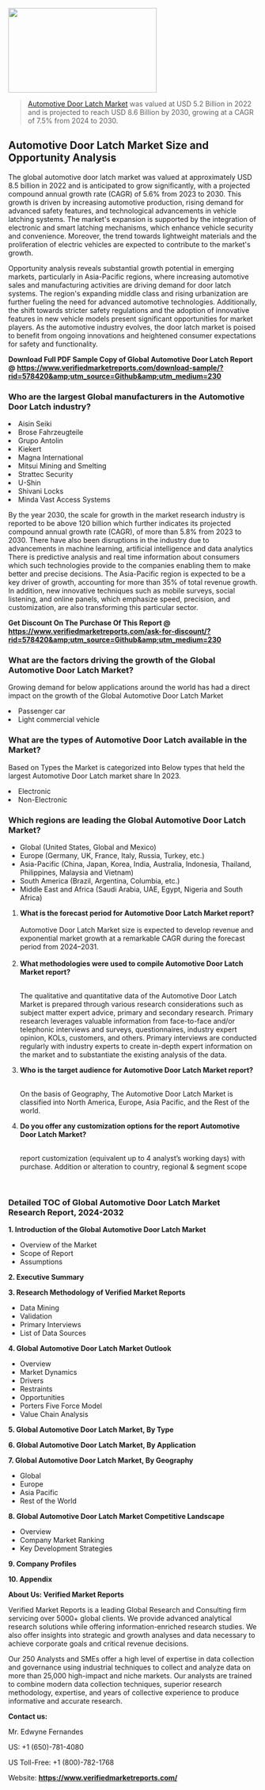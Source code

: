 
<img src="https://ffe5etoiles.com/wp-content/uploads/2024/12/MST1-300x171.png" alt="" width="300" height="171" class="alignnone size-medium wp-image-20088" /><blockquote><p><p><a href="https://www.verifiedmarketreports.com/download-sample/?rid=578420&utm_source=Github&utm_medium=230" target="_blank">Automotive Door Latch Market</a> was valued at USD 5.2 Billion in 2022 and is projected to reach USD 8.6 Billion by 2030, growing at a CAGR of 7.5% from 2024 to 2030.</p></blockquote><p><h2>Automotive Door Latch Market Size and Opportunity Analysis</h2><p>The global automotive door latch market was valued at approximately USD 8.5 billion in 2022 and is anticipated to grow significantly, with a projected compound annual growth rate (CAGR) of 5.6% from 2023 to 2030. This growth is driven by increasing automotive production, rising demand for advanced safety features, and technological advancements in vehicle latching systems. The market's expansion is supported by the integration of electronic and smart latching mechanisms, which enhance vehicle security and convenience. Moreover, the trend towards lightweight materials and the proliferation of electric vehicles are expected to contribute to the market's growth.</p><p>Opportunity analysis reveals substantial growth potential in emerging markets, particularly in Asia-Pacific regions, where increasing automotive sales and manufacturing activities are driving demand for door latch systems. The region's expanding middle class and rising urbanization are further fueling the need for advanced automotive technologies. Additionally, the shift towards stricter safety regulations and the adoption of innovative features in new vehicle models present significant opportunities for market players. As the automotive industry evolves, the door latch market is poised to benefit from ongoing innovations and heightened consumer expectations for safety and functionality.</p></p><p class=""><strong>Download Full PDF Sample Copy of Global Automotive Door Latch Report @ <a href="https://www.verifiedmarketreports.com/download-sample/?rid=578420&amp;utm_source=Github&amp;utm_medium=230" target="_blank">https://www.verifiedmarketreports.com/download-sample/?rid=578420&amp;utm_source=Github&amp;utm_medium=230</a></strong></p><h3 id="" class="">Who are the largest Global manufacturers in the Automotive Door Latch industry?</h3><p><li>Aisin Seiki</li><li> Brose Fahrzeugteile</li><li> Grupo Antolin</li><li> Kiekert</li><li> Magna International</li><li> Mitsui Mining and Smelting</li><li> Strattec Security</li><li> U-Shin</li><li> Shivani Locks</li><li> Minda Vast Access Systems</li></p><div class=""><div class="" dir="" data-message-author-role="" data-message-id="" data-message-model-slug=""><div class=""><div class=""><div class=""><div class="" dir="" data-message-author-role="" data-message-id="" data-message-model-slug=""><div class=""><div class=""><p>By the year 2030, the scale for growth in the market research industry is reported to be above 120 billion which further indicates its projected compound annual growth rate (CAGR), of more than 5.8% from 2023 to 2030. There have also been disruptions in the industry due to advancements in machine learning, artificial intelligence and data analytics There is predictive analysis and real time information about consumers which such technologies provide to the companies enabling them to make better and precise decisions. The Asia-Pacific region is expected to be a key driver of growth, accounting for more than 35% of total revenue growth. In addition, new innovative techniques such as mobile surveys, social listening, and online panels, which emphasize speed, precision, and customization, are also transforming this particular sector.</p><p><strong>Get Discount On The Purchase Of This Report @&nbsp; <a href="https://www.verifiedmarketreports.com/ask-for-discount/?rid=578420&amp;utm_source=Github&amp;utm_medium=230" target="_blank">https://www.verifiedmarketreports.com/ask-for-discount/?rid=578420&amp;utm_source=Github&amp;utm_medium=230</a></strong></p></div></div></div></div></div></div></div></div><h3 id="" class="">What are the factors driving the growth of the Global Automotive Door Latch Market?</h3><p id="" class="">Growing demand for below applications around the world has had a direct impact on the growth of the Global Automotive Door Latch Market</p><p id="" class=""><li>Passenger car</li><li> Light commercial vehicle</li></p><h3 id="" class="">What are the types of Automotive Door Latch available in the Market?</h3><p id="" class="">Based on Types the Market is categorized into Below types that held the largest Automotive Door Latch market share In 2023.</p><p id="" class=""><li>Electronic</li><li> Non-Electronic</li></p><h3 id="" class="">Which regions are leading the Global Automotive Door Latch Market?</h3><ul><li>Global (United States, Global and Mexico)</li><li>Europe (Germany, UK, France, Italy, Russia, Turkey, etc.)</li><li>Asia-Pacific (China, Japan, Korea, India, Australia, Indonesia, Thailand, Philippines, Malaysia and Vietnam)</li><li>South America (Brazil, Argentina, Columbia, etc.)</li><li>Middle East and Africa (Saudi Arabia, UAE, Egypt, Nigeria and South Africa)</li></ul><p><ol><li><strong>What is the forecast period for Automotive Door Latch Market report?<br /></strong><br /><span data-sheets-root="1" data-sheets-value="{&quot;1&quot;:2,&quot;2&quot;:&quot;XXXX size is expected to develop revenue and exponential market growth at a remarkable CAGR during the forecast period from 2024&ndash;2030.&quot;}" data-sheets-userformat="{&quot;2&quot;:12674,&quot;4&quot;:{&quot;1&quot;:2,&quot;2&quot;:16776960},&quot;10&quot;:2,&quot;11&quot;:0,&quot;15&quot;:&quot;Arial&quot;,&quot;16&quot;:12}">Automotive Door Latch Market size is expected to develop revenue and exponential market growth at a remarkable CAGR during the forecast period from 2024&ndash;2031.</span><br /><br /></li><li><strong>What methodologies were used to compile Automotive Door Latch Market report?<br /><br /></strong><p>The qualitative and quantitative data of the&nbsp;Automotive Door Latch Market is prepared through various research considerations such as subject matter expert advice, primary and secondary research. Primary research leverages valuable information from face-to-face and/or telephonic interviews and surveys, questionnaires, industry expert opinion, KOLs, customers, and others. Primary interviews are conducted regularly with industry experts to create in-depth expert information on the market and to substantiate the existing analysis of the data.&nbsp;</p></li><li><strong>Who is the target audience for Automotive Door Latch Market report?<br /><br /></strong><p>On the basis of Geography, The&nbsp;Automotive Door Latch Market is classified into North America, Europe, Asia Pacific, and the Rest of the world.</p></li><li><strong>Do you offer any customization options for the report Automotive Door Latch Market?<br /><br /></strong><p>report customization (equivalent up to 4 analyst&rsquo;s working days) with purchase. Addition or alteration to country, regional &amp; segment scope</p><p>&nbsp;</p></li></ol></p><h3 id="" class="">Detailed TOC of Global Automotive Door Latch Market Research Report, 2024-2032</h3><p id="" class=""><strong>1. Introduction of the Global Automotive Door Latch Market</strong></p><ul><li>Overview of the Market</li><li>Scope of Report</li><li>Assumptions</li></ul><p id="" class=""><strong>2. Executive Summary</strong></p><p id="" class=""><strong>3. Research Methodology of&nbsp;Verified Market Reports</strong></p><ul><li>Data Mining</li><li>Validation</li><li>Primary Interviews</li><li>List of Data Sources</li></ul><p id="" class=""><strong>4. Global Automotive Door Latch Market Outlook</strong></p><ul><li>Overview</li><li>Market Dynamics</li><li>Drivers</li><li>Restraints</li><li>Opportunities</li><li>Porters Five Force Model</li><li>Value Chain Analysis</li></ul><p id="" class=""><strong>5. Global Automotive Door Latch Market, By&nbsp;Type</strong></p><p id="" class=""><strong>6. Global Automotive Door Latch Market, By Application</strong></p><p id="" class=""><strong>7. Global Automotive Door Latch Market, By Geography</strong></p><ul><li>Global</li><li>Europe</li><li>Asia Pacific</li><li>Rest of the World</li></ul><p id="" class=""><strong>8. Global Automotive Door Latch Market Competitive Landscape</strong></p><ul><li>Overview</li><li>Company Market Ranking</li><li>Key Development Strategies</li></ul><p id="" class=""><strong>9. Company Profiles</strong></p><p id="" class=""><strong>10. Appendix</strong></p><p id="" class=""><strong>About Us: Verified Market Reports</strong></p><p id="" class="">Verified Market Reports is a leading Global Research and Consulting firm servicing over 5000+ global clients. We provide advanced analytical research solutions while offering information-enriched research studies. We also offer insights into strategic and growth analyses and data necessary to achieve corporate goals and critical revenue decisions.</p><p id="" class="">Our 250 Analysts and SMEs offer a high level of expertise in data collection and governance using industrial techniques to collect and analyze data on more than 25,000 high-impact and niche markets. Our analysts are trained to combine modern data collection techniques, superior research methodology, expertise, and years of collective experience to produce informative and accurate research.</p><p id="" class=""><strong>Contact us:</strong></p><p id="" class="">Mr. Edwyne Fernandes</p><p id="" class="">US: +1 (650)-781-4080</p><p id="" class="">US Toll-Free: +1 (800)-782-1768</p><p id="" class="">Website: <a target="" data-test-app-aware-link=""><strong>https://www.verifiedmarketreports.com/</strong></a></p>
